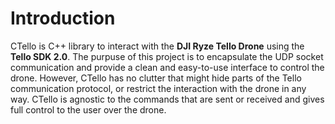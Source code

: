 # Introduction
CTello is C++ library to interact with the **DJI Ryze Tello Drone** using the **Tello SDK 2.0**.
The purpuse of this project is to encapsulate the UDP socket communication and provide
a clean and easy-to-use interface to control the drone. However, CTello has no clutter
that might hide parts of the Tello communication protocol, or restrict the interaction
with the drone in any way. CTello is agnostic to the commands that are sent or received
and gives full control to the user over the drone.
